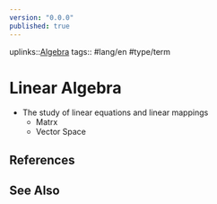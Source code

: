 ```yaml
---
version: "0.0.0"
published: true
---
```

uplinks::[Algebra](./Algebra.md)
tags:: #lang/en #type/term
# Linear Algebra
- The study of linear equations and linear mappings
	- Matrx
	- Vector Space
## References

## See Also

